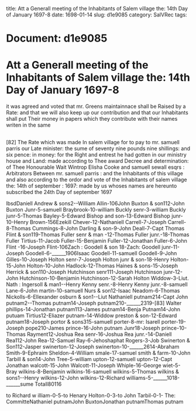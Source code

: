 title: Att a Generall meeting of the Inhabitants of Salem village the: 14th Day of January 1697-8
date: 1698-01-14
slug: d1e9085
category: SalVRec
tags: 




# Document: d1e9085


# Att a Generall meeting of the Inhabitants of Salem village the: 14th Day of January 1697-8 

it was agreed and voted that mr. Greens maintainnace shall be Raised by a Rate: and that we will also keep up our contribution and that our Inhabitants shall put Their money in papers which they contribute with their names writen in the same

## 

[82] The Rate which was made In salem village for to pay to mr. samuell parris our Late minister: the sume of seventy nine pounds nine shillings: and six pence: in money: for the Right and entrest he had gotten in our ministry house and Land: made according to Thee award Decree and determination: of Thee Honourable Wait Wintrop Elisha Cooke and samuell sewall esqrs : Arbitrators Between mr. samuell parris : and the Inhabitants of this village and also according to the ordor and vote of the Inhabitants of salem village the: 14th of september : 1697: made by us whoses names are hereunto subscribed the 24th Day of september 1697

lbsdDaniell Andrew & sons2--William Allin-106John Buxton & son112-John Buxton Junr-5-samuell Braybrook-10-william Buckly senr-3-william Buckly junr-5-Thomas Bayley-5-Edward Bishop and son-13-Edward Bishop junr-10-Henry Brown-156Ezekill Chever-12-Nathaniell Carrell-7-Joseph Carrell-8-Thomas Cummings-8-John Darling & son-9-John Deall-7-Capt Thomas Flint & son119-Thomas Fuller senr & man -12-Thomas Fuller junr.-18-Thomas Fuller Tirtius-11-Jacob Fuller-15-Benjamin Fuller-12-Jonathan Fuller-6-John Flint -16-Joseph Flint-106Zach : Goodell & son 18-Zach: Goodell junr-11-Joseph Goodell-6-______1906Isaac Goodell-11-samuell Goodell-9-John Gilles-10-Joseph Holton senr-7-Joseph Holton junr & son-18-Henry Holton-15-John Holton-10-John Hadlock-12-Thomas Haines & sons-15-Joseph Herrick & son110-Joseph Hutchinson senr111-Joseph Hutchinson junr-12-John Hutchinson-10-Benjamin Hutchinson-12-Sarah Holton Widdow-3-Liut. Nath : Ingersoll & man1--Henry Kenny senr.-8-Henry Kenny junr.-8-samuell Lane-6-John martin-10-samuell Nurs & son12-Isaac Neadom-6-Thomas Nickolls-6-Ellexander osburn & son1--Liut Nathaniell putnam214-Capt John putnam2--Thomas putnam14-Joseph putnam210-______2319-[83] Walter phillips-14-Jonathan putnam113-James putnam14-Benja Putnam14-John putuam Tirtius12-Eliazer putnam-14-Widdow preston & son-12-Edward putnam18-Joseph portor & sons315-samuell porter-8-mr: Isarell porter-19-Joseph pope210-James prince-16-John putnam Junr18-Joseph prince-10-Thomas Rayment12-Joshua Rea senr-16-Joshua Rea junr.-14-Daniell Rea112-John Rea-12-Samuel Ray-6-Jehoshaphat Rogers-3-Job Swinerton & Son112-Jasper swinerton-12-Joseph swinerton-10-______2614-Abraham Smith-9-Ephraim Sheldon-4-William smale-17-samuel smith & farm-10-John Tarbill & son14-John Tree-5-william upton-12-samuell upton-12-Capt Jonathan walcott-15-John Walcott-11-Joseph Whiple-16-George wiet-5-Bray wilkins-8-Benjamin wilkins-16-samuell wilkins-5-Thomas wilkins & sons1--Henry wilkins-12-John wilkins-12-Richard williams-5-______1018-______sume Totall80116

to Richard w illiam-0-5-to Henary Holton-0-3-to John Tarbil-0-1- The: CommitteNathaniel putnamJohn BuxtonJonathan putnamThomas putnam
